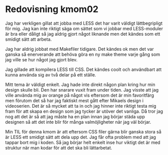 ---
---
Redovisning kmom02
=========================

Jag har verkligen gillat att jobba med LESS det har varit väldigt lättbegripligt för mig. Jag kan inte riktigt säga om sättet som vi jobbar med LESS-moduler är bra eller dåligt så jag aldrig gjort något liknande men det kändes som ett smidigt sätt att arbeta.

Jag har aldrig jobbat med Makefiler tidigare. Det kändes ok men det var ganska så enerverande att behöva göra en ny make theme varje gång som jag ville se hur något jag gjort blev.

Jag gillade att kompilera LESS till CSS. Det kändes coolt och användbart att kunna använda sig av två delar på ett ställe.

Mitt tema är väldigt enkelt. Jag hade inte direkt någon plan kring hur min design skulle bli. Den har snarare vuxit fram under tiden. Jag visste att jag ville använda mig av orange på något vis eftersom det är min favoritfärg men förutom det så har jag faktiskt mest gått efter Mikaels design i videoserien. Det är så mycket att ta in och jag hinner inte riktigt testa mig fram för att skapa en design som jag tycker är utöver det vanliga. Då tror jag nog att det är så att jag måste ha en plan innan jag börjar städa upp designen så att det inte blir för många valmöjligheter när jag väl börjar.

Min TIL för denna kmom är att eftersom CSS filer gärna blir ganska stora så är LESS ett smidigt sätt att dela upp det. Jag får ofta problem med att jag tappar bort mig i koden. Så jag börjar helt enkelt inse hur viktigt det är med struktur när man kodar för att det ska bli lättarbetat.
